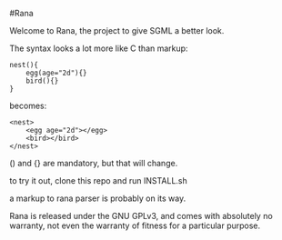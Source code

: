 #Rana

Welcome to Rana, the project to give SGML a better look.

The syntax looks a lot more like C than markup:

	nest(){
		egg(age="2d"){}
		bird(){}
	}

becomes:

	<nest>
		<egg age="2d"></egg>
		<bird></bird>
	</nest>

() and {} are mandatory, but that will change.

to try it out, clone this repo and run INSTALL.sh

a markup to rana parser is probably on its way.

Rana is released under the GNU GPLv3, and comes with absolutely no warranty, not even the warranty of fitness for a particular purpose.